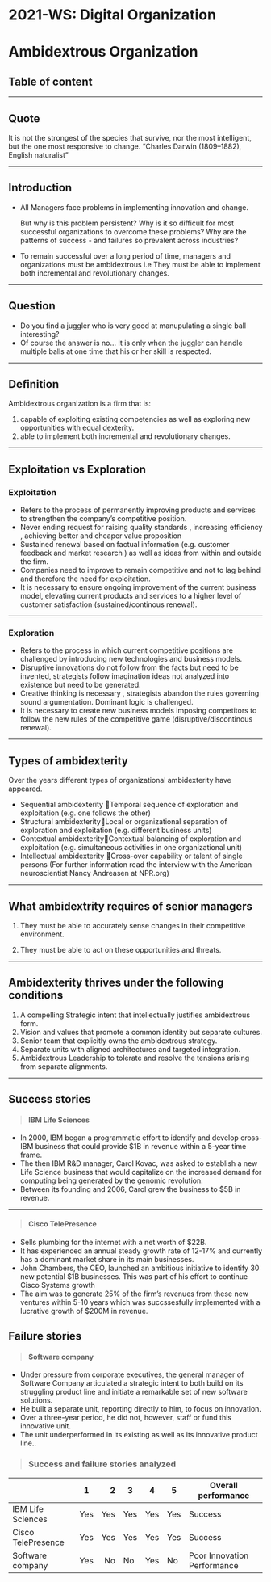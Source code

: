 # 2021-WS: Digital Organization

# Ambidextrous Organization

## Table of content




---

## Quote

It is not the strongest of the species that survive, nor the most intelligent, but the one most responsive to change.
		“Charles Darwin (1809–1882), English naturalist”

---

## Introduction

- All Managers face problems in implementing innovation and change.

    But why is this problem persistent? Why is it so difficult for most successful organizations to overcome these problems? Why are the patterns of success - and failures so prevalent across industries?

- To remain successful over a long period of time, managers and organizations must be ambidextrous i.e They must be able to implement both incremental and revolutionary changes.

---

## Question

- Do you find a juggler who is very good at manupulating a single ball interesting?
- Of course the answer is no… It is only when the juggler can handle multiple balls at one time that his or her skill is respected.

---

## Definition

Ambidextrous organization is a firm that is:
1. capable of exploiting existing competencies as well as exploring new opportunities with equal dexterity.
1. able to implement both incremental and revolutionary changes.

---

## Exploitation vs Exploration

### Exploitation

- Refers to the process of permanently improving products and  services to strengthen the company’s competitive position. 
- Never ending request for raising quality standards , increasing efficiency , achieving better and cheaper value proposition
- Sustained renewal based on factual information (e.g. customer feedback and market research ) as well as ideas from within and outside the firm.
- Companies need to improve to remain competitive and not to lag behind and therefore the need for exploitation.
- It is necessary to ensure ongoing improvement of the current business model, elevating current products and services to a higher level of customer satisfaction (sustained/continous renewal).

---

### Exploration

- Refers to the process in which current competitive positions are challenged by introducing new technologies and business models.
- Disruptive innovations do not follow from the facts but need to be invented,  strategists follow imagination ideas not analyzed into existence but need to be generated.
- Creative thinking is necessary , strategists abandon the rules governing sound argumentation.
Dominant logic is challenged.
- It is necessary to create new business models imposing competitors to follow the new rules of the competitive game (disruptive/discontinous renewal).

---

## Types of ambidexterity



Over the years different types of organizational ambidexterity have appeared.
- Sequential ambidexterity Temporal sequence of exploration and exploitation (e.g. one follows the other)
- Structural ambidexterityLocal or organizational separation of exploration and exploitation (e.g. different business units)
- Contextual ambidexterityContextual balancing of exploration and exploitation (e.g. simultaneous activities in one organizational unit)
- Intellectual ambidexterity Cross-over capability or talent of single persons (For further information read the interview with the American neuroscientist Nancy Andreasen at NPR.org)​​​​​​​​​​​​​​​​​​


---

## What ambidextrity requires of senior managers

1. They must be able to accurately sense changes in their competitive environment.

1. They must be able to act on these opportunities and threats.

---

## Ambidexterity thrives under the following conditions

1. A compelling Strategic intent that intellectually justifies ambidextrous form.
1. Vision and values that promote a common identity but separate cultures.
1. Senior team that explicitly owns the ambidextrous strategy.
1. Separate units with aligned architectures and targeted integration.
1. Ambidextrous Leadership to tolerate and resolve the tensions arising from separate alignments.

---

## Success stories

> #### IBM Life Sciences 

- In 2000, IBM began a programmatic effort to identify and develop cross-IBM business that could provide $1B in revenue within a 5-year time frame.
- The then IBM R&D manager, Carol Kovac, was asked to establish a new Life Science business that would capitalize on the increased demand for computing being generated by the genomic revolution.
- Between its founding and 2006, Carol grew the business to $5B in revenue.

---

> #### Cisco TelePresence 

- Sells plumbing for the internet with a net worth of $22B.
- It has experienced an annual steady growth rate of 12-17% and currently has a dominant market share in its main businesses.
- John Chambers, the CEO, launched an ambitious initiative to identify 30 new potential $1B businesses. This was part of his effort to continue Cisco Systems growth
- The aim was to generate 25% of the firm’s revenues from these new ventures within 5-10 years which was succssesfully implemented with a lucrative growth of $200M in revenue.

## Failure stories

> #### Software company

- Under pressure from corporate executives, the general manager of Software Company articulated a strategic intent to both build on its struggling product line and initiate a remarkable set of new software solutions.
- He built a separate unit, reporting directly to him, to focus on innovation. 
- Over a three-year period, he did not, however, staff or fund this innovative unit.
- The unit underperformed in its existing as well as its innovative product line.. 

> ### Success and failure stories analyzed


|                    | 1          | 2     | 3     | 4     | 5    | Overall performance       | 
| -------------      |:----------:| -----:| ------| ------|------|---------------------------|
| IBM Life Sciences  | Yes        | Yes   | Yes   | Yes   |Yes   |Success                    |
| Cisco TelePresence | Yes        | Yes   | Yes   | Yes   |Yes   |Success                    |
| Software company   | Yes        | No    | No    | Yes   |No    |Poor Innovation Performance|